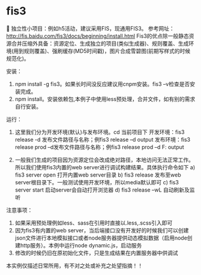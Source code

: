 # fis3
	独立性小项目：例如h5活动，建议采用FIS，现通用FIS3。
参考网址：http://fis.baidu.com/fis3/docs/beginning/install.html
Fis3的优点除一般静态资源合并压缩外具备：资源定位、生成独立的项目(类似生成器)、规则覆盖、生成环境(用到规则覆盖)、强刷缓存(MD5时间戳)，图片合成雪碧图(前期写样式的时候规范化)。

安装：
1.	npm install -g fis3。如果长时间没反应建议用cnpm安装。fis3 –v检查是否安装完成。
2.	npm install。安装依赖包,本例子中使用less预处理，合并文件，如有别的需求自行安装。

运行：
1.	这里我们分为开发环境(默认)与发布环境。cd 当前项目下
开发环境：fis3 release -d 发布文件路径与名称；例fis3 release –d output
发布环境：fis3 release prod –d发布文件路径与名称；例fis3 release prod –d F: output
	
2.	一般我们生成的项目因为资源定位会改成绝对路径，本地访问无法正常工作。所以我们使用fis3内置的web server进行调试构建结果。具体执行命令如下
a)	fis3 server open    打开内置web server目录
b)	fis3 release        发布至web server根目录下。一般测试使用开发环境，所以media默认即可
c)	fis3 server start    启动server会自动打开浏览器
d)	fis3 release –wL    自动刷新及监听


注意事项：
1.	如果采用预处理例如less、sass在引用时直接以.less,.scss引入即可
2.	因为fis3有内置的web server，当后端接口没有开发好的时候我们可以创建json文件进行本地模拟接口或者node服务器提供动态模拟数据（启用node创建http服务）。本例中运行node dynamic.js，启动服务
3.	修改的时候仍旧在原初始化文件，只是生成结果在内置服务器中供调试



本实例仅描述日常所用，有不对之处或补充之处望指摘！！


